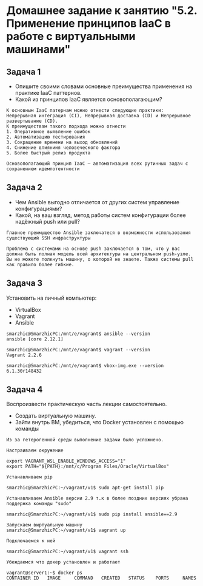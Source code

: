 # Домашнее задание к занятию "5.2. Применение принципов IaaC в работе с виртуальными машинами"

## Задача 1

- Опишите своими словами основные преимущества применения на практике IaaC паттернов.
- Какой из принципов IaaC является основополагающим?
```
К основным IaaC патернам можно отнести следующие практики:
Непрерывная интеграция (CI), Непрерывная доставка (CD) и Непрерывное развертывание (CD).
К преимуществам такого подхода можно отнести
1. Оперативное выявление ошибок
2. Автоматизацию тестирования
3. Сокращение времени на выход обновлений
4. Снижение влияниия человеческого фактора
5. Более быстрый релиз продукта

Основополагающий принцип IaaC – автоматизация всех рутинных задач с сохранением идемпотентности
```

## Задача 2

- Чем Ansible выгодно отличается от других систем управление конфигурациями?
- Какой, на ваш взгляд, метод работы систем конфигурации более надёжный push или pull?
```
Главное преимущество Ansible заключатеся в возможности использования существующий SSH инфраструктуры

Проблема с системами на основе push заключается в том, что у вас должна быть полная модель всей архитектуры на центральном push-узле. 
Вы не можете толкнуть машину, о которой не знаете. Также системы pull как правило более гибкие.
```

## Задача 3

Установить на личный компьютер:

- VirtualBox
- Vagrant
- Ansible
```
smarzhic@SmarzhicPC:/mnt/e/vagrant$ ansible --version
ansible [core 2.12.1]

smarzhic@SmarzhicPC:/mnt/e/vagrant$ vagrant --version
Vagrant 2.2.6

smarzhic@SmarzhicPC:/mnt/e/vagrant$ vbox-img.exe --version
6.1.30r148432
```
## Задача 4

Воспроизвести практическую часть лекции самостоятельно.

- Создать виртуальную машину.
- Зайти внутрь ВМ, убедиться, что Docker установлен с помощью команды

```
Из за гетерогенной среды выполнение задачи было усложнено.

Настраиваем окружение

export VAGRANT_WSL_ENABLE_WINDOWS_ACCESS="1"
export PATH="${PATH}:/mnt/c/Program Files/Oracle/VirtualBox"

Устанавливаем pip

smarzhic@SmarzhicPC:~/vagrant/v1$ sudo apt-get install pip

Устанавливаем Ansible версии 2.9 т.к в более поздних версиях убрана поддержка команды "sudo"

smarzhic@SmarzhicPC:~/vagrant/v1$ sudo pip install ansible==2.9

Запускаем виртуальную машину
smarzhic@SmarzhicPC:~/vagrant/v1$ vagrant up

Подключаемся к ней

smarzhic@SmarzhicPC:~/vagrant/v1$ vagrant ssh

Убеждаемся что докер установлен и работает

vagrant@server1:~$ docker ps
CONTAINER ID   IMAGE     COMMAND   CREATED   STATUS    PORTS     NAMES
```
